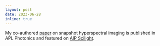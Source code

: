 ```yaml
---
layout: post
date: 2023-06-28
inline: true
---
```


My co-authored [paper](https://pubs.aip.org/aip/app/article/8/6/066109/2900496) on snapshot hyperspectral imaging is published in APL Photonics and featured on [AIP Scilight](https://pubs.aip.org/aip/sci/article/2023/26/261102/2900580/Improving-hyperspectral-imaging-using-a-lensless).


